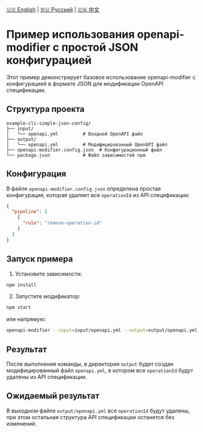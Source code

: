 [🇺🇸 English](./README.md) | [🇷🇺 Русский](./README-ru.md)  | [🇨🇳 中文](./README-zh.md)

# Пример использования openapi-modifier с простой JSON конфигурацией

Этот пример демонстрирует базовое использование openapi-modifier с конфигурацией в формате JSON для модификации OpenAPI спецификации.

## Структура проекта

```
example-cli-simple-json-config/
├── input/
│   └── openapi.yml         # Входной OpenAPI файл
├── output/
│   └── openapi.yml         # Модифицированный OpenAPI файл
├── openapi-modifier.config.json  # Конфигурационный файл
└── package.json            # Файл зависимостей npm
```

## Конфигурация

В файле `openapi-modifier.config.json` определена простая конфигурация, которая удаляет все `operationId` из API спецификации:

```json
{
  "pipeline": [
    {
      "rule": "remove-operation-id"
    }
  ]
}
```

## Запуск примера

1. Установите зависимости:
```bash
npm install
```

2. Запустите модификатор:
```bash
npm start
```

или напрямую:
```bash
openapi-modifier --input=input/openapi.yml --output=output/openapi.yml --config=openapi-modifier.config.json
```

## Результат

После выполнения команды, в директории `output` будет создан модифицированный файл `openapi.yml`, в котором все `operationId` будут удалены из API спецификации.

## Ожидаемый результат

В выходном файле `output/openapi.yml` все `operationId` будут удалены, при этом остальная структура API спецификации останется без изменений. 